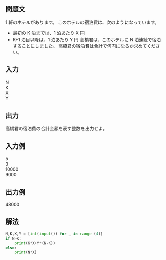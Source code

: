 ## 問題文
1 軒のホテルがあります。 このホテルの宿泊費は、次のようになっています。  

- 最初の K 泊までは、1 泊あたり X 円
- K+1 泊目以降は、1 泊あたり Y 円
高橋君は、このホテルに N 泊連続で宿泊することにしました。 高橋君の宿泊費は合計で何円になるか求めてください。
## 入力
N  
K  
X  
Y
## 出力
高橋君の宿泊費の合計金額を表す整数を出力せよ。
## 入力例
5  
3  
10000  
9000
## 出力例
48000
## 解法

```python
N,K,X,Y = [int(input()) for _ in range (4)]
if N>K:
    print(K*X+Y*(N-K))
else:
    print(N*X)